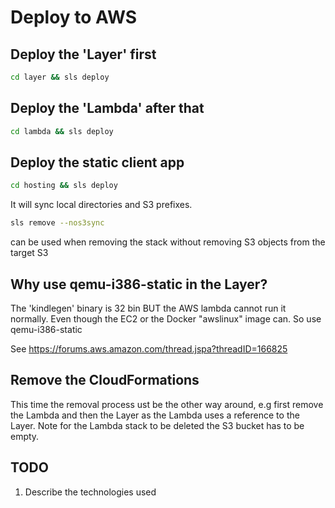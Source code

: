 # Deploy to AWS

## Deploy the 'Layer' first

```bash
cd layer && sls deploy
```

## Deploy the 'Lambda' after that

```bash
cd lambda && sls deploy
```

## Deploy the static client app

```bash
cd hosting && sls deploy
```

It will sync local directories and S3 prefixes.

```bash
sls remove --nos3sync
```

can be used when removing the stack without removing S3 objects from the target S3

## Why use qemu-i386-static in the Layer?

The 'kindlegen' binary is 32 bin BUT the AWS lambda cannot run it normally.
Even though the EC2 or the Docker "awslinux" image can.
So use qemu-i386-static

See https://forums.aws.amazon.com/thread.jspa?threadID=166825

## Remove the CloudFormations

This time the removal process ust be the other way around, e.g first remove the Lambda and then the Layer as the Lambda uses a reference to the Layer.
Note for the Lambda stack to be deleted the S3 bucket has to be empty.

## TODO

1. Describe the technologies used
